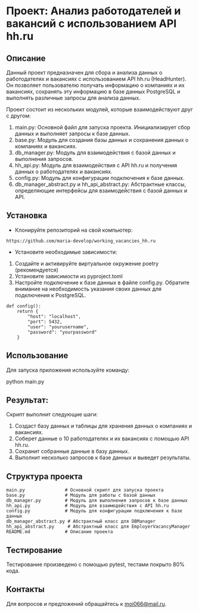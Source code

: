 # Проект: Анализ работодателей и вакансий с использованием API hh.ru
## Описание
Данный проект предназначен для сбора и анализа данных о работодателях и вакансиях 
с использованием API hh.ru (HeadHunter). Он позволяет пользователю получать 
информацию о компаниях и их вакансиях, сохранять эту информацию в базе данных 
PostgreSQL и выполнять различные запросы для анализа данных. 

Проект состоит из нескольких модулей, которые взаимодействуют друг с другом:
1. main.py: Основной файл для запуска проекта. Инициализирует сбор данных и выполняет запросы к базе данных.
2. base.py: Модуль для создания базы данных и сохранения данных о компаниях и вакансиях.
3. db_manager.py: Модуль для взаимодействия с базой данных и выполнения запросов.
4. hh_api.py: Модуль для взаимодействия с API hh.ru и получения данных о работодателях и вакансиях.
5. config.py: Модуль для конфигурации подключения к базе данных.
6. db_manager_abstract.py и hh_api_abstract.py: Абстрактные классы, определяющие интерфейсы для взаимодействия с базой данных и API.

## Установка
- Клонируйте репозиторий на свой компьютер:

```
https://github.com/maria-develop/working_vacancies_hh.ru
```

- Установите необходимые зависимости:
1. Создайте и активируйте виртуальное окружение poetry (рекомендуется)
2. Установите зависимости из pyproject.toml
3. Настройте подключение к базе данных в файле config.py. 
Обратите внимание на необходимость указания своих данных для подключения к PostgreSQL.
```
def config():
    return {
        "host": "localhost",
        "port": 5432,
        "user": "yourusername",
        "password": "yourpassword"
    }
```

## Использование
Для запуска приложения используйте команду:

python main.py

## Результат:
Скрипт выполнит следующие шаги:

1. Создаст базу данных и таблицы для хранения данных о компаниях и вакансиях.
2. Соберет данные о 10 работодателях и их вакансиях с помощью API hh.ru.
3. Сохранит собранные данные в базу данных.
4. Выполнит несколько запросов к базе данных и выведет результаты.

## Структура проекта
```
main.py               # Основной скрипт для запуска проекта
base.py               # Модуль для работы с базой данных
db_manager.py         # Модуль для выполнения запросов к базе данных
hh_api.py             # Модуль для взаимодействия с API hh.ru
config.py             # Модуль для конфигурации подключения к базе данных
db_manager_abstract.py # Абстрактный класс для DBManager
hh_api_abstract.py     # Абстрактный класс для EmployerVacancyManager
README.md             # Описание проекта
```
## Тестирование
Тестирование произведено с помощью pytest, тестами покрыто 80% кода.

## Контакты
Для вопросов и предложений обращайтесь к moi066@mail.ru.